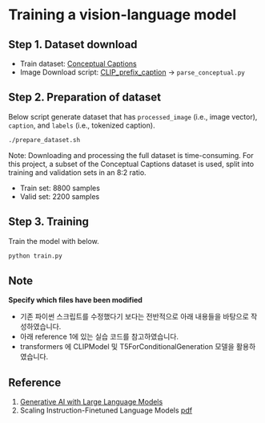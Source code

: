# Training a vision-language model

## Step 1. Dataset download

- Train dataset: [Conceptual Captions](https://ai.google.com/research/ConceptualCaptions/download)
- Image Download script: [
CLIP_prefix_caption](https://github.com/rmokady/clip_prefix_caption) -> `parse_conceptual.py`

## Step 2. Preparation of dataset

Below script generate dataset that has `processed_image` (i.e., image vector), `caption`, and `labels` (i.e., tokenized caption).
```bash
./prepare_dataset.sh
```

Note: Downloading and processing the full dataset is time-consuming. For this project, a subset of the Conceptual Captions dataset is used, split into training and validation sets in an 8:2 ratio.

- Train set: 8800 samples
- Valid set: 2200 samples


## Step 3. Training

Train the model with below.

```bash
python train.py
```



## Note

__Specify which files have been modified__


- 기존 파이썬 스크립트를 수정했다기 보다는 전반적으로 아래 내용들을 바탕으로 작성하였습니다.
- 아래 reference 1에 있는 실습 코드를 참고하였습니다.
- transformers 에 CLIPModel 및 T5ForConditionalGeneration 모델을 활용하였습니다.




## Reference
1. [Generative AI with Large Language Models](https://www.coursera.org/learn/generative-ai-with-llms/)
2. Scaling Instruction-Finetuned Language Models [pdf](https://arxiv.org/pdf/2210.11416v5)
